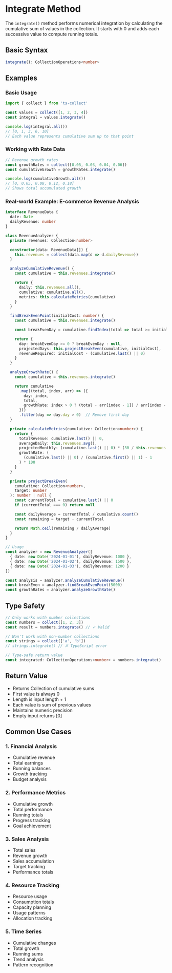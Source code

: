 # Integrate Method

The `integrate()` method performs numerical integration by calculating the cumulative sum of values in the collection. It starts with 0 and adds each successive value to compute running totals.

## Basic Syntax

```typescript
integrate(): CollectionOperations<number>
```

## Examples

### Basic Usage

```typescript
import { collect } from 'ts-collect'

const values = collect([1, 2, 3, 4])
const integral = values.integrate()

console.log(integral.all())
// [0, 1, 3, 6, 10]
// Each value represents cumulative sum up to that point
```

### Working with Rate Data

```typescript
// Revenue growth rates
const growthRates = collect([0.05, 0.03, 0.04, 0.06])
const cumulativeGrowth = growthRates.integrate()

console.log(cumulativeGrowth.all())
// [0, 0.05, 0.08, 0.12, 0.18]
// Shows total accumulated growth
```

### Real-world Example: E-commerce Revenue Analysis

```typescript
interface RevenueData {
  date: Date
  dailyRevenue: number
}

class RevenueAnalyzer {
  private revenues: Collection<number>

  constructor(data: RevenueData[]) {
    this.revenues = collect(data.map(d => d.dailyRevenue))
  }

  analyzeCumulativeRevenue() {
    const cumulative = this.revenues.integrate()

    return {
      daily: this.revenues.all(),
      cumulative: cumulative.all(),
      metrics: this.calculateMetrics(cumulative)
    }
  }

  findBreakEvenPoint(initialCost: number) {
    const cumulative = this.revenues.integrate()

    const breakEvenDay = cumulative.findIndex(total => total >= initialCost)

    return {
      day: breakEvenDay >= 0 ? breakEvenDay : null,
      projectedDays: this.projectBreakEven(cumulative, initialCost),
      revenueRequired: initialCost - (cumulative.last() || 0)
    }
  }

  analyzeGrowthRate() {
    const cumulative = this.revenues.integrate()

    return cumulative
      .map((total, index, arr) => ({
        day: index,
        total,
        growthRate: index > 0 ? (total - arr[index - 1]) / arr[index - 1] : 0
      }))
      .filter(day => day.day > 0)  // Remove first day
  }

  private calculateMetrics(cumulative: Collection<number>) {
    return {
      totalRevenue: cumulative.last() || 0,
      averageDaily: this.revenues.avg(),
      projectedMonthly: (cumulative.last() || 0) * (30 / this.revenues.count()),
      growthRate: (
        (cumulative.last() || 0) / (cumulative.first() || 1) - 1
      ) * 100
    }
  }

  private projectBreakEven(
    cumulative: Collection<number>,
    target: number
  ): number | null {
    const currentTotal = cumulative.last() || 0
    if (currentTotal === 0) return null

    const dailyAverage = currentTotal / cumulative.count()
    const remaining = target - currentTotal

    return Math.ceil(remaining / dailyAverage)
  }
}

// Usage
const analyzer = new RevenueAnalyzer([
  { date: new Date('2024-01-01'), dailyRevenue: 1000 },
  { date: new Date('2024-01-02'), dailyRevenue: 1500 },
  { date: new Date('2024-01-03'), dailyRevenue: 1200 }
])

const analysis = analyzer.analyzeCumulativeRevenue()
const breakEven = analyzer.findBreakEvenPoint(5000)
const growthRates = analyzer.analyzeGrowthRate()
```

## Type Safety

```typescript
// Only works with number collections
const numbers = collect([1, 2, 3])
const result = numbers.integrate() // ✓ Valid

// Won't work with non-number collections
const strings = collect(['a', 'b'])
// strings.integrate() // ✗ TypeScript error

// Type-safe return value
const integrated: CollectionOperations<number> = numbers.integrate()
```

## Return Value

- Returns Collection of cumulative sums
- First value is always 0
- Length is input length + 1
- Each value is sum of previous values
- Maintains numeric precision
- Empty input returns [0]

## Common Use Cases

### 1. Financial Analysis

- Cumulative revenue
- Total earnings
- Running balances
- Growth tracking
- Budget analysis

### 2. Performance Metrics

- Cumulative growth
- Total performance
- Running totals
- Progress tracking
- Goal achievement

### 3. Sales Analysis

- Total sales
- Revenue growth
- Sales accumulation
- Target tracking
- Performance totals

### 4. Resource Tracking

- Resource usage
- Consumption totals
- Capacity planning
- Usage patterns
- Allocation tracking

### 5. Time Series

- Cumulative changes
- Total growth
- Running sums
- Trend analysis
- Pattern recognition

